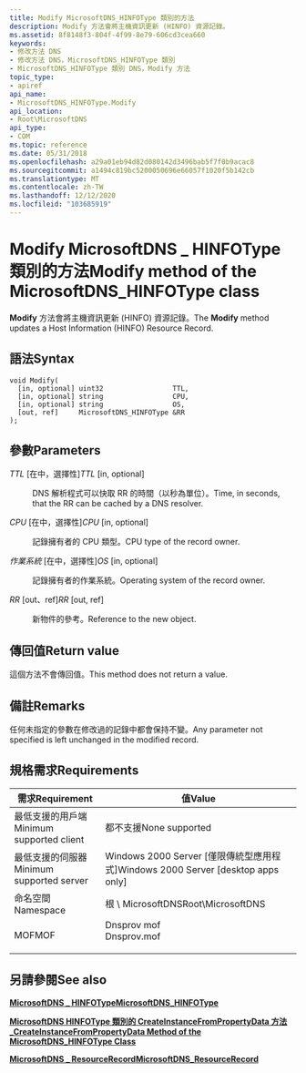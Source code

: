 ```yaml
---
title: Modify MicrosoftDNS_HINFOType 類別的方法
description: Modify 方法會將主機資訊更新 (HINFO) 資源記錄。
ms.assetid: 8f8148f3-804f-4f99-8e79-606cd3cea660
keywords:
- 修改方法 DNS
- 修改方法 DNS，MicrosoftDNS_HINFOType 類別
- MicrosoftDNS_HINFOType 類別 DNS，Modify 方法
topic_type:
- apiref
api_name:
- MicrosoftDNS_HINFOType.Modify
api_location:
- Root\MicrosoftDNS
api_type:
- COM
ms.topic: reference
ms.date: 05/31/2018
ms.openlocfilehash: a29a01eb94d82d080142d3496bab5f7f0b9acac8
ms.sourcegitcommit: a1494c819bc5200050696e66057f1020f5b142cb
ms.translationtype: MT
ms.contentlocale: zh-TW
ms.lasthandoff: 12/12/2020
ms.locfileid: "103685919"
---
```

# <a name="modify-method-of-the-microsoftdns_hinfotype-class"></a><span data-ttu-id="b57b7-106">Modify MicrosoftDNS \_ HINFOType 類別的方法</span><span class="sxs-lookup"><span data-stu-id="b57b7-106">Modify method of the MicrosoftDNS\_HINFOType class</span></span>

<span data-ttu-id="b57b7-107">**Modify** 方法會將主機資訊更新 (HINFO) 資源記錄。</span><span class="sxs-lookup"><span data-stu-id="b57b7-107">The **Modify** method updates a Host Information (HINFO) Resource Record.</span></span>

## <a name="syntax"></a><span data-ttu-id="b57b7-108">語法</span><span class="sxs-lookup"><span data-stu-id="b57b7-108">Syntax</span></span>


```mof
void Modify(
  [in, optional] uint32                 TTL,
  [in, optional] string                 CPU,
  [in, optional] string                 OS,
  [out, ref]     MicrosoftDNS_HINFOType &RR
);
```



## <a name="parameters"></a><span data-ttu-id="b57b7-109">參數</span><span class="sxs-lookup"><span data-stu-id="b57b7-109">Parameters</span></span>

<dl> <dt>

<span data-ttu-id="b57b7-110">*TTL* \[在中，選擇性\]</span><span class="sxs-lookup"><span data-stu-id="b57b7-110">*TTL* \[in, optional\]</span></span>
</dt> <dd>

<span data-ttu-id="b57b7-111">DNS 解析程式可以快取 RR 的時間（以秒為單位）。</span><span class="sxs-lookup"><span data-stu-id="b57b7-111">Time, in seconds, that the RR can be cached by a DNS resolver.</span></span>

</dd> <dt>

<span data-ttu-id="b57b7-112">*CPU* \[在中，選擇性\]</span><span class="sxs-lookup"><span data-stu-id="b57b7-112">*CPU* \[in, optional\]</span></span>
</dt> <dd>

<span data-ttu-id="b57b7-113">記錄擁有者的 CPU 類型。</span><span class="sxs-lookup"><span data-stu-id="b57b7-113">CPU type of the record owner.</span></span>

</dd> <dt>

<span data-ttu-id="b57b7-114">*作業系統* \[在中，選擇性\]</span><span class="sxs-lookup"><span data-stu-id="b57b7-114">*OS* \[in, optional\]</span></span>
</dt> <dd>

<span data-ttu-id="b57b7-115">記錄擁有者的作業系統。</span><span class="sxs-lookup"><span data-stu-id="b57b7-115">Operating system of the record owner.</span></span>

</dd> <dt>

<span data-ttu-id="b57b7-116">*RR* \[out、ref\]</span><span class="sxs-lookup"><span data-stu-id="b57b7-116">*RR* \[out, ref\]</span></span>
</dt> <dd>

<span data-ttu-id="b57b7-117">新物件的參考。</span><span class="sxs-lookup"><span data-stu-id="b57b7-117">Reference to the new object.</span></span>

</dd> </dl>

## <a name="return-value"></a><span data-ttu-id="b57b7-118">傳回值</span><span class="sxs-lookup"><span data-stu-id="b57b7-118">Return value</span></span>

<span data-ttu-id="b57b7-119">這個方法不會傳回值。</span><span class="sxs-lookup"><span data-stu-id="b57b7-119">This method does not return a value.</span></span>

## <a name="remarks"></a><span data-ttu-id="b57b7-120">備註</span><span class="sxs-lookup"><span data-stu-id="b57b7-120">Remarks</span></span>

<span data-ttu-id="b57b7-121">任何未指定的參數在修改過的記錄中都會保持不變。</span><span class="sxs-lookup"><span data-stu-id="b57b7-121">Any parameter not specified is left unchanged in the modified record.</span></span>

## <a name="requirements"></a><span data-ttu-id="b57b7-122">規格需求</span><span class="sxs-lookup"><span data-stu-id="b57b7-122">Requirements</span></span>



| <span data-ttu-id="b57b7-123">需求</span><span class="sxs-lookup"><span data-stu-id="b57b7-123">Requirement</span></span> | <span data-ttu-id="b57b7-124">值</span><span class="sxs-lookup"><span data-stu-id="b57b7-124">Value</span></span> |
|-------------------------------------|----------------------------------------------------------------------------------------|
| <span data-ttu-id="b57b7-125">最低支援的用戶端</span><span class="sxs-lookup"><span data-stu-id="b57b7-125">Minimum supported client</span></span><br/> | <span data-ttu-id="b57b7-126">都不支援</span><span class="sxs-lookup"><span data-stu-id="b57b7-126">None supported</span></span><br/>                                                              |
| <span data-ttu-id="b57b7-127">最低支援的伺服器</span><span class="sxs-lookup"><span data-stu-id="b57b7-127">Minimum supported server</span></span><br/> | <span data-ttu-id="b57b7-128">Windows 2000 Server \[僅限傳統型應用程式\]</span><span class="sxs-lookup"><span data-stu-id="b57b7-128">Windows 2000 Server \[desktop apps only\]</span></span><br/>                                   |
| <span data-ttu-id="b57b7-129">命名空間</span><span class="sxs-lookup"><span data-stu-id="b57b7-129">Namespace</span></span><br/>                | <span data-ttu-id="b57b7-130">根 \\ MicrosoftDNS</span><span class="sxs-lookup"><span data-stu-id="b57b7-130">Root\\MicrosoftDNS</span></span><br/>                                                          |
| <span data-ttu-id="b57b7-131">MOF</span><span class="sxs-lookup"><span data-stu-id="b57b7-131">MOF</span></span><br/>                      | <dl> <span data-ttu-id="b57b7-132"><dt>Dnsprov mof</dt></span><span class="sxs-lookup"><span data-stu-id="b57b7-132"><dt>Dnsprov.mof</dt></span></span> </dl> |



## <a name="see-also"></a><span data-ttu-id="b57b7-133">另請參閱</span><span class="sxs-lookup"><span data-stu-id="b57b7-133">See also</span></span>

<dl> <dt>

[<span data-ttu-id="b57b7-134">**MicrosoftDNS \_ HINFOType**</span><span class="sxs-lookup"><span data-stu-id="b57b7-134">**MicrosoftDNS\_HINFOType**</span></span>](microsoftdns-hinfotype.md)
</dt> <dt>

[<span data-ttu-id="b57b7-135">**MicrosoftDNS HINFOType 類別的 CreateInstanceFromPropertyData 方法 \_**</span><span class="sxs-lookup"><span data-stu-id="b57b7-135">**CreateInstanceFromPropertyData Method of the MicrosoftDNS\_HINFOType Class**</span></span>](microsoftdns-hinfotype-createinstancefrompropertydata.md)
</dt> <dt>

[<span data-ttu-id="b57b7-136">**MicrosoftDNS \_ ResourceRecord**</span><span class="sxs-lookup"><span data-stu-id="b57b7-136">**MicrosoftDNS\_ResourceRecord**</span></span>](microsoftdns-resourcerecord.md)
</dt> </dl>

 

 





